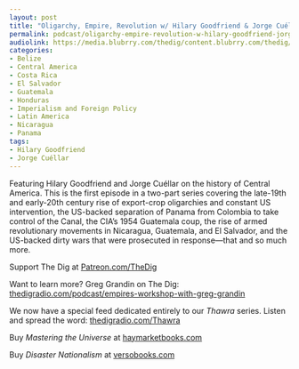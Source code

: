 ```yaml
---
layout: post
title: "Oligarchy, Empire, Revolution w/ Hilary Goodfriend & Jorge Cuéllar"
permalink: podcast/oligarchy-empire-revolution-w-hilary-goodfriend-jorge-cuellar/
audiolink: https://media.blubrry.com/thedig/content.blubrry.com/thedig/The_Dig-EP_464-CentralAmerica.mp3
categories:
- Belize
- Central America
- Costa Rica
- El Salvador
- Guatemala
- Honduras
- Imperialism and Foreign Policy
- Latin America
- Nicaragua
- Panama
tags:
- Hilary Goodfriend
- Jorge Cuéllar
---
```


Featuring Hilary Goodfriend and Jorge Cuéllar on the history of Central America. This is the first episode in a two\-part series covering the late\-19th and early\-20th century rise of export\-crop oligarchies and constant US intervention, the US\-backed separation of Panama from Colombia to take control of the Canal, the CIA’s 1954 Guatemala coup, the rise of armed revolutionary movements in Nicaragua, Guatemala, and El Salvador, and the US\-backed dirty wars that were prosecuted in response—that and so much more.

Support The Dig at [Patreon.com/TheDig](http://Patreon.com/TheDig)

Want to learn more? Greg Grandin on The Dig: [thedigradio.com/podcast/empires\-workshop\-with\-greg\-grandin](http://thedigradio.com/podcast/empires-workshop-with-greg-grandin)

We now have a special feed dedicated entirely to our *Thawra* series. Listen and spread the word: [thedigradio.com/Thawra](http://thedigradio.com/Thawra)

Buy *Mastering the Universe* at [haymarketbooks.com](http://haymarketbooks.com) 

Buy *Disaster Nationalism* at [versobooks.com](http://versobooks.com)

